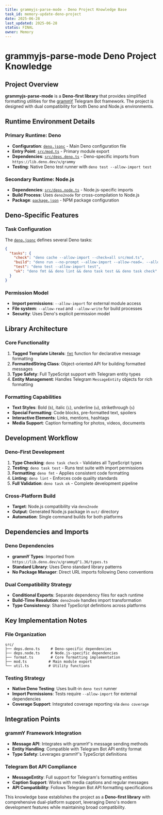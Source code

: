```yaml
---
title: grammyjs-parse-mode - Deno Project Knowledge Base
task_id: memory-update-deno-project
date: 2025-06-28
last_updated: 2025-06-28
status: FINAL
owner: Memory
---
```


# grammyjs-parse-mode Deno Project Knowledge

## Project Overview

**grammyjs-parse-mode** is a **Deno-first library** that provides simplified formatting utilities for the [grammY](https://grammy.dev) Telegram Bot framework. The project is designed with dual compatibility for both Deno and Node.js environments.

## Runtime Environment Details

### Primary Runtime: Deno
- **Configuration**: [`deno.jsonc`](../deno.jsonc) - Main Deno configuration file
- **Entry Point**: [`src/mod.ts`](../src/mod.ts) - Primary module export
- **Dependencies**: [`src/deps.deno.ts`](../src/deps.deno.ts) - Deno-specific imports from `https://lib.deno.dev/x/grammy`
- **Testing**: Native Deno test runner with `deno test --allow-import test`

### Secondary Runtime: Node.js
- **Dependencies**: [`src/deps.node.ts`](../src/deps.node.ts) - Node.js-specific imports
- **Build Process**: Uses `deno2node` for cross-compilation to Node.js
- **Package**: [`package.json`](../package.json) - NPM package configuration

## Deno-Specific Features

### Task Configuration
The [`deno.jsonc`](../deno.jsonc) defines several Deno tasks:

```json
{
  "tasks": {
    "check": "deno cache --allow-import --check=all src/mod.ts",
    "build": "deno run --no-prompt --allow-import --allow-read=. --allow-write=. https://deno.land/x/deno2node@v1.14.0/src/cli.ts tsconfig.json",
    "test": "deno test --allow-import test",
    "ok": "deno fmt && deno lint && deno task test && deno task check"
  }
}
```

### Permission Model
- **Import permissions**: `--allow-import` for external module access
- **File system**: `--allow-read` and `--allow-write` for build processes
- **Security**: Uses Deno's explicit permission model

## Library Architecture

### Core Functionality
1. **Tagged Template Literals**: [`fmt`](../src/format.ts) function for declarative message formatting
2. **FormattedString Class**: Object-oriented API for building formatted messages
3. **Type Safety**: Full TypeScript support with Telegram entity types
4. **Entity Management**: Handles Telegram `MessageEntity` objects for rich formatting

### Formatting Capabilities
- **Text Styles**: Bold (`b`), italic (`i`), underline (`u`), strikethrough (`s`)
- **Special Formatting**: Code blocks, pre-formatted text, spoilers
- **Interactive Elements**: Links, mentions, hashtags
- **Media Support**: Caption formatting for photos, videos, documents

## Development Workflow

### Deno-First Development
1. **Type Checking**: `deno task check` - Validates all TypeScript types
2. **Testing**: `deno task test` - Runs test suite with import permissions
3. **Formatting**: `deno fmt` - Applies consistent code formatting
4. **Linting**: `deno lint` - Enforces code quality standards
5. **Full Validation**: `deno task ok` - Complete development pipeline

### Cross-Platform Build
- **Target**: Node.js compatibility via `deno2node`
- **Output**: Generated Node.js package in `out/` directory
- **Automation**: Single command builds for both platforms

## Dependencies and Imports

### Deno Dependencies
- **grammY Types**: Imported from `https://lib.deno.dev/x/grammy@^1.36/types.ts`
- **Standard Library**: Uses Deno standard library patterns
- **No Package Manager**: Direct URL imports following Deno conventions

### Dual Compatibility Strategy
- **Conditional Exports**: Separate dependency files for each runtime
- **Build-Time Resolution**: `deno2node` handles import transformation
- **Type Consistency**: Shared TypeScript definitions across platforms

## Key Implementation Notes

### File Organization
```
src/
├── deps.deno.ts     # Deno-specific dependencies
├── deps.node.ts     # Node.js-specific dependencies  
├── format.ts        # Core formatting implementation
├── mod.ts          # Main module export
└── util.ts         # Utility functions
```

### Testing Strategy
- **Native Deno Testing**: Uses built-in `deno test` runner
- **Import Permissions**: Tests require `--allow-import` for external dependencies
- **Coverage Support**: Integrated coverage reporting via `deno coverage`

## Integration Points

### grammY Framework Integration
- **Message API**: Integrates with grammY's message sending methods
- **Entity Handling**: Compatible with Telegram Bot API entity format
- **Type Safety**: Leverages grammY's TypeScript definitions

### Telegram Bot API Compliance
- **MessageEntity**: Full support for Telegram's formatting entities
- **Caption Support**: Works with media captions and regular messages
- **API Compatibility**: Follows Telegram Bot API formatting specifications

This knowledge base establishes the project as a **Deno-first library** with comprehensive dual-platform support, leveraging Deno's modern development features while maintaining broad compatibility.